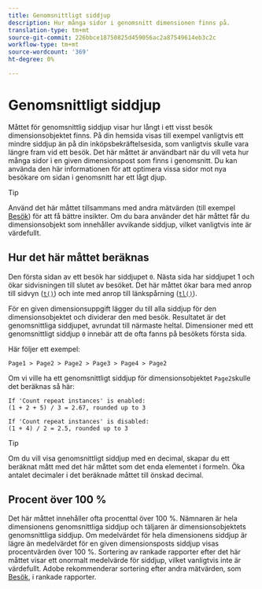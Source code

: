 ```yaml
---
title: Genomsnittligt siddjup
description: Hur många sidor i genomsnitt dimensionen finns på.
translation-type: tm+mt
source-git-commit: 226bbce18750825d459056ac2a87549614eb3c2c
workflow-type: tm+mt
source-wordcount: '369'
ht-degree: 0%

---
```



# Genomsnittligt siddjup

Måttet för genomsnittlig siddjup visar hur långt i ett visst besök dimensionsobjektet finns. På din hemsida visas till exempel vanligtvis ett mindre siddjup än på din inköpsbekräftelsesida, som vanligtvis skulle vara längre fram vid ett besök. Det här måttet är användbart när du vill veta hur många sidor i en given dimensionspost som finns i genomsnitt. Du kan använda den här informationen för att optimera vissa sidor mot nya besökare om sidan i genomsnitt har ett lågt djup.

>[!TIP]
>
>Använd det här måttet tillsammans med andra mätvärden (till exempel [Besök](visits.md)) för att få bättre insikter. Om du bara använder det här måttet får du dimensionsobjekt som innehåller avvikande siddjup, vilket vanligtvis inte är värdefullt.

## Hur det här måttet beräknas

Den första sidan av ett besök har siddjupet `0`. Nästa sida har siddjupet 1 och ökar sidvisningen till slutet av besöket. Det här måttet ökar bara med anrop till sidvyn ([`t()`](/help/implement/vars/functions/t-method.md)) och inte med anrop till länkspårning ([`tl()`](/help/implement/vars/functions/tl-method.md)).

För en given dimensionsuppgift lägger du till alla siddjup för den dimensionsobjektet och dividerar den med besök. Resultatet är det genomsnittliga siddjupet, avrundat till närmaste heltal. Dimensioner med ett genomsnittligt siddjup `0` innebär att de ofta fanns på besökets första sida.

Här följer ett exempel:

```text
Page1 > Page2 > Page2 > Page3 > Page4 > Page2
```

Om vi ville ha ett genomsnittligt siddjup för dimensionsobjektet `Page2`skulle det beräknas så här:

```text
If 'Count repeat instances' is enabled:
(1 + 2 + 5) / 3 = 2.67, rounded up to 3

If 'Count repeat instances' is disabled:
(1 + 4) / 2 = 2.5, rounded up to 3
```

>[!TIP]
>
>Om du vill visa genomsnittligt siddjup med en decimal, skapar du ett beräknat mått med det här måttet som det enda elementet i formeln. Öka antalet decimaler i det beräknade måttet till önskad decimal.

## Procent över 100 %

Det här måttet innehåller ofta procenttal över 100 %. Nämnaren är hela dimensionens genomsnittliga siddjup och täljaren är dimensionsobjektets genomsnittliga siddjup. Om medelvärdet för hela dimensionens siddjup är lägre än medelvärdet för en given dimensionsposts siddjup visas procentvärden över 100 %. Sortering av rankade rapporter efter det här måttet visar ett onormalt medelvärde för siddjup, vilket vanligtvis inte är värdefullt. Adobe rekommenderar sortering efter andra mätvärden, som [Besök](visits.md), i rankade rapporter.